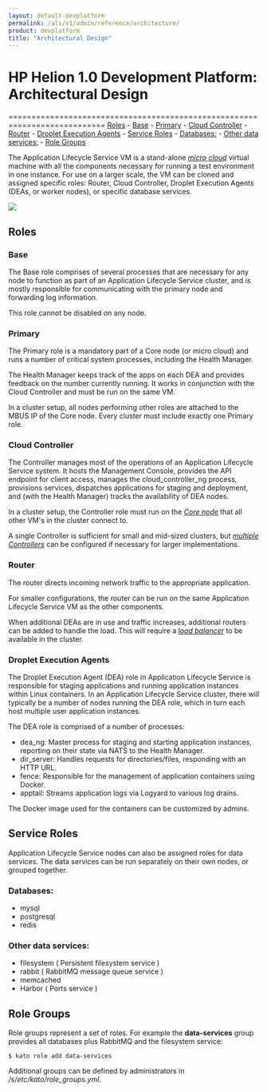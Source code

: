 ```yaml
---
layout: default-devplatform
permalink: /als/v1/admin/reference/architecture/
product: devplatform
title: "Architectural Design"
---
```

<!--PUBLISHED-->

# HP Helion 1.0 Development Platform: Architectural Design[](#architectural-design "Permalink to this headline")
===========================================================================
 [Roles](#roles)
        -   [Base](#base)
        -   [Primary](#primary)
        -   [Cloud Controller](#cloud-controller)
        -   [Router](#router)
        -   [Droplet Execution Agents](#droplet-execution-agents)
    -   [Service Roles](#service-roles)
        -   [Databases:](#databases)
        -   [Other data services:](#other-data-services)
    -   [Role Groups](#role-groups)

The Application Lifecycle Service VM is a stand-alone [*micro
cloud*](/als/v1/user/reference/glossary/#term-micro-cloud) virtual
machine with all the components necessary for running a test environment
in one instance. For use on a larger scale, the VM can be cloned and
assigned specific roles: Router, Cloud Controller, Droplet Execution
Agents (DEAs, or worker nodes), or specific database services.

<img src="/content/documentation/devplatform/helion/images/helion-architecture-diagram.png" />

Roles[](#roles "Permalink to this headline")
---------------------------------------------

### Base[](#base "Permalink to this headline")

The Base role comprises of several processes that are necessary for any
node to function as part of an Application Lifecycle Service cluster, and is mostly
responsible for communicating with the primary node and forwarding log
information.

This role cannot be disabled on any node.

### Primary[](#primary "Permalink to this headline")

The Primary role is a mandatory part of a Core node (or micro cloud) and
runs a number of critical system processes, including the Health
Manager.

The Health Manager keeps track of the apps on each DEA and provides
feedback on the number currently running. It works in conjunction with
the Cloud Controller and must be run on the same VM.

In a cluster setup, all nodes performing other roles are attached to the
MBUS IP of the Core node. Every cluster must include exactly one Primary
role.

### Cloud Controller[](#cloud-controller "Permalink to this headline")

The Controller manages most of the operations of an Application Lifecycle Service system. It
hosts the Management Console, provides the API endpoint for client
access, manages the cloud\_controller\_ng process, provisions services,
dispatches applications for staging and deployment, and (with the Health
Manager) tracks the availability of DEA nodes.

In a cluster setup, the Controller role must run on the [*Core
node*](/als/v1/admin/cluster/#server-cluster-core-node) that all other
VM's in the cluster connect to.

A single Controller is sufficient for small and mid-sized clusters, but
[*multiple
Controllers*](/als/v1/admin/cluster/#cluster-multi-controllers) can be
configured if necessary for larger implementations.

### Router[](#router "Permalink to this headline")

The router directs incoming network traffic to the appropriate
application.

For smaller configurations, the router can be run on the same Application Lifecycle Service
VM as the other components.

When additional DEAs are in use and traffic increases, additional
routers can be added to handle the load. This will require a [*load
balancer*](/als/v1/admin/cluster/#cluster-load-balancer) to be available
in the cluster.

### Droplet Execution Agents[](#droplet-execution-agents "Permalink to this headline")

The Droplet Execution Agent (DEA) role in Application Lifecycle Service is responsible for
staging applications and running application instances within Linux
containers. In an Application Lifecycle Service cluster, there will typically be a number of
nodes running the DEA role, which in turn each host multiple user
application instances.

The DEA role is comprised of a number of processes:

-   dea\_ng: Master process for staging and starting application instances, reporting on their state via NATS to the Health Manager.
-   dir\_server: Handles requests for directories/files, responding with an HTTP URL.
-   fence: Responsible for the management of application containers using Docker.
-   apptail: Streams application logs via Logyard to various log drains.

The Docker image used for the containers can be customized by admins.

Service Roles[](#service-roles "Permalink to this headline")
-------------------------------------------------------------

Application Lifecycle Service nodes can also be assigned roles for data services. The data
services can be run separately on their own nodes, or grouped together.

### Databases:[](#databases "Permalink to this headline")

-   mysql
-   postgresql
-   redis

### Other data services:[](#other-data-services "Permalink to this headline")

-   filesystem ( Persistent filesystem service )
-   rabbit ( RabbitMQ message queue service )
-   memcached
-   Harbor ( Ports service )

Role Groups[](#role-groups "Permalink to this headline")
---------------------------------------------------------

Role groups represent a set of roles. For example the **data-services**
group provides all databases plus RabbitMQ and the filesystem service:

    $ kato role add data-services

Additional groups can be defined by administrators in
*/s/etc/kato/role\_groups.yml*.
